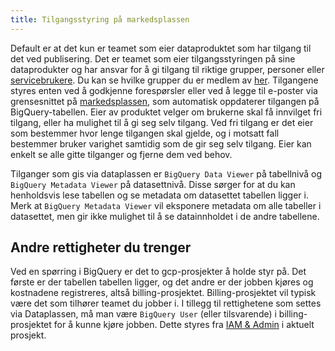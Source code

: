 ```yaml
---
title: Tilgangsstyring på markedsplassen
---
```

Default er at det kun er teamet som eier dataproduktet som har tilgang til det ved publisering.
Det er teamet som eier tilgangsstyringen på sine dataprodukter og har ansvar for å gi tilgang til riktige grupper, personer eller [servicebrukere](../konsumere/tilgang_serviceaccount.md). 
Du kan se hvilke grupper du er medlem av [her](https://groups.google.com/my-groups). 
Tilgangene styres enten ved å godkjenne forespørsler eller ved å legge til e-poster via grensesnittet på [markedsplassen](https://data.intern.nav.no), som automatisk oppdaterer tilgangen på BigQuery-tabellen. 
Eier av produktet velger om brukerne skal få innvilget fri tilgang, eller ha mulighet til å gi seg selv tilgang. 
Ved fri tilgang er det eier som bestemmer hvor lenge tilgangen skal gjelde, og i motsatt fall bestemmer bruker varighet samtidig som de gir seg selv tilgang. 
Eier kan enkelt se alle gitte tilganger og fjerne dem ved behov.

Tilganger som gis via dataplassen er `BigQuery Data Viewer` på tabellnivå og `BigQuery Metadata Viewer` på datasettnivå. Disse sørger for at du kan henholdsvis lese tabellen og se metadata om datasettet tabellen ligger i. Merk at `BigQuery Metadata Viewer` vil eksponere metadata om alle tabeller i datasettet, men gir ikke mulighet til å se datainnholdet i de andre tabellene.

## Andre rettigheter du trenger

Ved en spørring i BigQuery er det to gcp-prosjekter å holde styr på. 
Det første er der tabellen tabellen ligger, og det andre er der jobben kjøres og kostnadene registreres, altså billing-prosjektet. 
Billing-prosjektet vil typisk være det som tilhører teamet du jobber i. 
I tillegg til rettighetene som settes via Dataplassen, må man være `BigQuery User` (eller tilsvarende) i billing-prosjektet for å kunne kjøre jobben. 
Dette styres fra [IAM & Admin](https://console.cloud.google.com/iam-admin) i aktuelt prosjekt.    